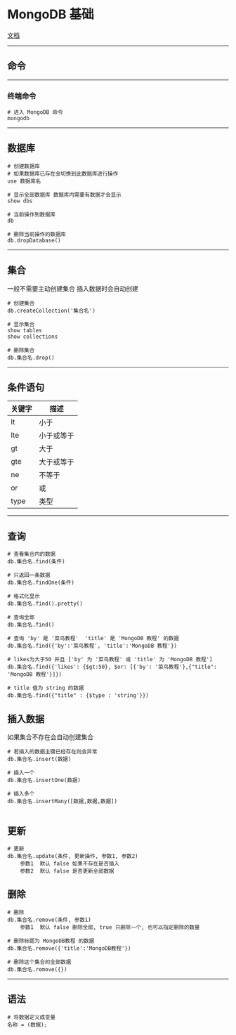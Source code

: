 # MongoDB 基础

[文档](https://www.mongodb.com/docs/v6.0/introduction/)

---

## 命令

---
### 终端命令

```shell
# 进入 MongoDB 命令
mongodb
```

---
## 数据库

```
# 创建数据库 
# 如果数据库已存在会切换到此数据库进行操作
use 数据库名

# 显示全部数据库 数据库内需要有数据才会显示
show dbs

# 当前操作到数据库
db

# 删除当前操作的数据库
db.dropDatabase()

```

---
## 集合

一般不需要主动创建集合 插入数据时会自动创建

```
# 创建集合
db.createCollection('集合名')

# 显示集合
show tables 
show collections

# 删除集合
db.集合名.drop()
```

---
## 条件语句

| 关键字   | 描述     |
|-------|--------|
| lt    | 小于     |
| lte   | 小于或等于  |
| gt    | 大于     |
| gte   | 大于或等于	 |
| ne    | 不等于	   |
| or    | 或 	    |
| type  | 类型  	  |


---
## 查询

```
# 查看集合内的数据
db.集合名.find(条件)

# 只返回一条数据
db.集合名.findOne(条件)

# 格式化显示
db.集合名.find().pretty()
```

```
# 查询全部
db.集合名.find()

# 查询 'by' 是 '菜鸟教程'  'title' 是 'MongoDB 教程' 的数据
db.集合名.find({'by':'菜鸟教程', 'title':'MongoDB 教程'})

# likes为大于50 并且 ['by' 为 '菜鸟教程' 或 'title' 为 'MongoDB 教程']
db.集合名.find({'likes': {$gt:50}, $or: [{'by': '菜鸟教程'},{"title": 'MongoDB 教程'}]})

# title 值为 string 的数据
db.集合名.find({"title" : {$type : 'string'}})

```

## 插入数据

如果集合不存在会自动创建集合

```
# 若插入的数据主键已经存在则会异常
db.集合名.insert(数据)

# 插入一个
db.集合名.insertOne(数据)

# 插入多个
db.集合名.insertMany([数据,数据,数据]) 


```

## 更新

```
# 更新
db.集合名.update(条件, 更新操作, 参数1, 参数2)
    参数1  默认 false 如果不存在是否插入 
    参数2  默认 false 是否更新全部数据
```

## 删除

```
# 删除
db.集合名.remove(条件, 参数1)
    参数1  默认 false 删除全部, true 只删除一个, 也可以指定删除的数量

```

```
# 删除标题为 MongoDB教程 的数据
db.集合名.remove({'title':'MongoDB教程'})

# 删除这个集合的全部数据
db.集合名.remove({})
```


---
## 语法

```
# 将数据定义成变量
名称 = (数据);
```
